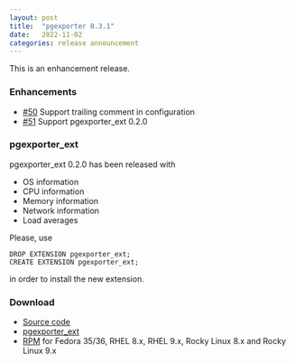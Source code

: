 ```yaml
---
layout: post
title:  "pgexporter 0.3.1"
date:   2022-11-02
categories: release announcement
---
```


This is an enhancement release.

### Enhancements

* [#50](https://github.com/pgexporter/pgexporter/issues/50) Support trailing comment in configuration
* [#51](https://github.com/pgexporter/pgexporter/issues/51) Support pgexporter_ext 0.2.0

### pgexporter_ext

pgexporter_ext 0.2.0 has been released with

* OS information
* CPU information
* Memory information
* Network information
* Load averages

Please, use

```
DROP EXTENSION pgexporter_ext;
CREATE EXTENSION pgexporter_ext;
```

in order to install the new extension.

### Download

* [Source code](https://github.com/pgexporter/pgexporter/releases/download/0.3.1/pgexporter-0.3.1.tar.gz)
* [pgexporter_ext](https://github.com/pgexporter/pgexporter_ext/releases/download/0.2.0/pgexporter_ext-0.2.0.tar.gz)
* [RPM](https://yum.postgresql.org) for Fedora 35/36, RHEL 8.x, RHEL 9.x, Rocky Linux 8.x and Rocky Linux 9.x
